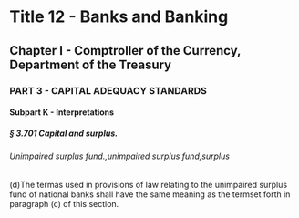 
# Title 12 - Banks and Banking
## Chapter I - Comptroller of the Currency, Department of the Treasury
### PART 3 - CAPITAL ADEQUACY STANDARDS
#### Subpart K - Interpretations
##### § 3.701 Capital and surplus.
###### Unimpaired surplus fund.,unimpaired surplus fund,surplus

(d)The termas used in provisions of law relating to the unimpaired surplus fund of national banks shall have the same meaning as the termset forth in paragraph (c) of this section.

